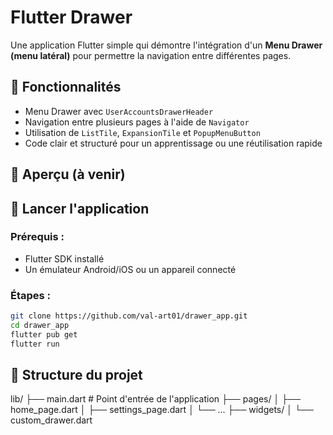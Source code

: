 # Flutter Drawer

Une application Flutter simple qui démontre l'intégration d'un **Menu Drawer (menu latéral)** pour permettre la navigation entre différentes pages.

## 🧱 Fonctionnalités

- Menu Drawer avec `UserAccountsDrawerHeader`
- Navigation entre plusieurs pages à l'aide de `Navigator`
- Utilisation de `ListTile`, `ExpansionTile` et `PopupMenuButton`
- Code clair et structuré pour un apprentissage ou une réutilisation rapide

## 📸 Aperçu (à venir)
<!-- Tu pourras insérer ici une capture d'écran ou un GIF de ton app -->

## 🚀 Lancer l'application

### Prérequis :
- Flutter SDK installé
- Un émulateur Android/iOS ou un appareil connecté

### Étapes :
```bash
git clone https://github.com/val-art01/drawer_app.git
cd drawer_app
flutter pub get
flutter run
```

## 📁 Structure du projet
lib/
├── main.dart           # Point d'entrée de l'application
├── pages/
│   ├── home_page.dart
│   ├── settings_page.dart
│   └── ...
├── widgets/
│   └── custom_drawer.dart

